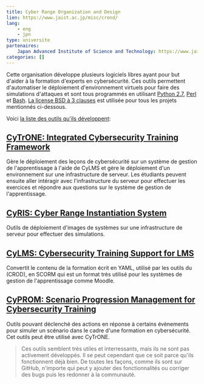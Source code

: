 ```yaml
---
title: Cyber Range Organization and Design
lien: https://www.jaist.ac.jp/misc/crond/
lang:
    - eng
    - jpn
type: universite
partenaires:
    Japan Advanced Institute of Science and Technology: https://www.jaist.ac.jp/english/
categories: []
---
```

Cette organisation développe plusieurs logiciels libres ayant pour but d'aider à la formation d'experts en cybersécurité. Ces outils permettent d'automatiser le déploiement d'environnement virtuels pour faire des simulations d'attaques et sont tous programmés en utilisant [Python 2.7](https://www.python.org/), [Perl](https://www.perl.org) et [Bash](https://www.gnu.org/software/bash). [La license BSD à 3 clauses](https://opensource.org/licenses/BSD-3-Clause) est utilisée pour tous les projets mentionnés ci-dessous.

Voici [la liste des outils qu'ils développent](https://github.com/crond-jaist):
## [CyTrONE: Integrated Cybersecurity Training Framework](https://github.com/crond-jaist/cytrone)  
Gère le déploiement des leçons de cybersécurité sur un système de gestion de l'apprentissage à l'aide de CyLMS et gère le déploiement d'un environnement sur une infrastructure de serveur. Les étudiants peuvent ensuite aller intéragir avec l'infrastructure du serveur pour effectuer les exercices et répondre aux questions sur le système de gestion de l'apprentissage.

## [CyRIS: Cyber Range Instantiation System](https://github.com/crond-jaist/cyris)  
Outils de déploiement d'images de systèmes sur une infrastructure de serveur pour effectuer des simulations.

## [CyLMS: Cybersecurity Training Support for LMS](https://github.com/crond-jaist/cylms)   
Convertit le contenu de la formation écrit en YAML, utilisé par les outils du (CROD), en SCORM qui est un format très utilisé pour les systèmes de gestion de l'apprentissage comme Moodle.

## [CyPROM: Scenario Progression Management for Cybersecurity Training](https://github.com/crond-jaist/cyprom)  
Outils pouvant déclenché des actions en réponse à certains évènements pour simuler un scénario dans le cadre d'une formation en cybersécurité. Cet outils peut être utilisé avec CyTrONE.

<!-- Section subjective -->
> Ces outils semblent très utiles et interressants, mais ils ne sont pas activement développés. Il se peut cependant que ce soit parce qu'ils fonctionnent déjà bien. De toutes les façons, comme ils sont sur GitHub, n'importe qui peut y ajouter des fonctionnalités ou corriger des bugs puis les redonner à la communauté.
